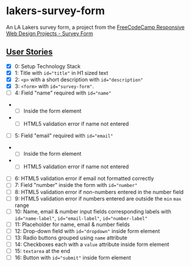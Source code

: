 # lakers-survey-form

An LA Lakers survey form, a project from the [FreeCodeCamp Responsive Web Design Projects - Survey Form](https://www.freecodecamp.org/learn/responsive-web-design/responsive-web-design-projects/build-a-survey-form)

## [User Stories](https://github.com/agnes-nuguid/lakers-survey-form/issues/1)

- [x] 0: Setup Technology Stack
- [x] 1: Title with `id="title"` in H1 sized text
- [x] 2: `<p>` with a short description with `id="description"`
- [x] 3: `<form>` with `id="survey-form"`.
- [ ] 4: Field "name" required with `id="name"`
- - [ ] Inside the form element
- - [ ] HTML5 validation error if name not entered
- [ ] 5: Field "email" required with `id="email"`
- - [ ] Inside the form element
- - [ ] HTML5 validation error if name not entered
- [ ] 6: HTML5 validation error if email not formatted correctly
- [ ] 7: Field "number" inside the form with `id="number"`
- [ ] 8: HTML5 validation error if non-numbers entered in the number field
- [ ] 9: HTML5 validation error if numbers entered are outside the `min` `max` range
- [ ] 10: Name, email & number input fields corresponding labels with `id="name-label"`, `id="email-label"`, `id="number-label"`
- [ ] 11: Placeholder for name, email & number fields
- [ ] 12: Drop-down field with `id="dropdown"` inside form element
- [ ] 13: Radio buttons grouped using `name` attribute
- [ ] 14: Checkboxes each with a `value` attribute inside form element
- [ ] 15: `textarea` at the end
- [ ] 16: Button with `id="submit"` inside form element
